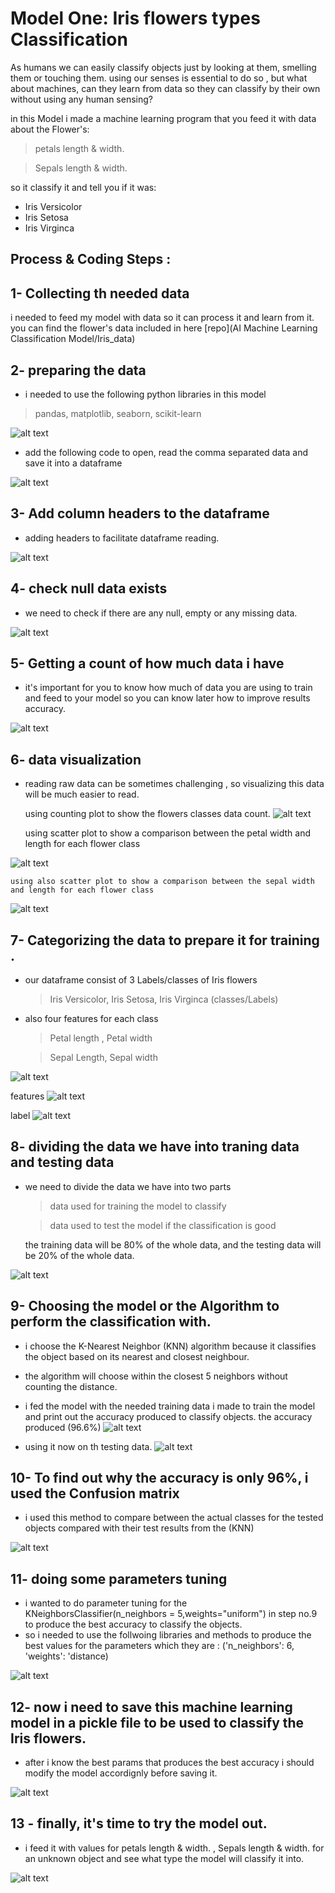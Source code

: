 # Model One: Iris flowers types Classification

As humans we can easily classify objects just by looking at them, smelling them or touching them. using our senses is essential to do so , but what about machines, can they learn from data so they can classify by their own without using any human sensing?

in this Model i made a machine learning program that you feed it with data about the Flower's:
> petals length & width.

> Sepals length & width.

so it classify it and tell you if it was:
- Iris Versicolor
- Iris Setosa
- Iris Virginca

## Process & Coding Steps :

## 1- Collecting th needed data 
i needed to feed my model with data so it can process it and learn from it.
you can find the flower's data included in here [repo](AI Machine Learning Classification Model/Iris_data)

## 2- preparing the data
 - i needed to use the following python libraries in this model

> pandas, matplotlib, seaborn, scikit-learn

![alt text](screenshots/import.PNG)

 - add the following code to open, read the comma separated data and save it into a dataframe

![alt text](screenshots/iris-2.PNG)

## 3- Add column headers to the dataframe
 - adding headers to facilitate dataframe reading.

![alt text](screenshots/iris-3.PNG)

## 4- check null data exists
- we need to check if there are any null, empty or any missing data.

![alt text](screenshots/iris-4-empty-values.PNG)

## 5- Getting a count of how much data i have
- it's important for you to know how much of data you are using to train and feed to your model so you can know later how to improve results accuracy.

![alt text](screenshots/iris-5-class-numbers.PNG)

## 6- data visualization
- reading raw data can be sometimes challenging , so visualizing this data will be much easier to read.

    using counting plot to show the flowers classes data count.
![alt text](screenshots/iris-6-count-graph.PNG)

    using scatter plot to show a comparison between the petal width and length for each flower class

![alt text](screenshots/iris-6-scatter-graph.PNG)

    using also scatter plot to show a comparison between the sepal width and length for each flower class
![alt text](screenshots/iris-6-scatter-sepal-graph.PNG)

## 7- Categorizing the data to prepare it for training .
- our dataframe consist of 3 Labels/classes of Iris flowers 
    > Iris Versicolor, Iris Setosa, Iris Virginca  (classes/Labels)

- also four features for each class 
    > Petal length , Petal width

    >Sepal Length, Sepal width

![alt text](<screenshots/7- classes & features.PNG>)

features
![alt text](<screenshots/7-2 features.PNG>)

label
![alt text](<screenshots/7-3 label.PNG>)

## 8- dividing the data we have into traning data and testing data
- we need to divide the data we have into two parts 
    > data used for training the model to classify

    > data used to test the model if the classification is good

     the training data will be 80% of the whole data, and the testing data will be 20% of the whole data.

![alt text](<screenshots/8- divide training & testing.PNG>)


## 9- Choosing the model or the Algorithm to perform the classification with.

- i choose the K-Nearest Neighbor (KNN) algorithm because it classifies the object based on its nearest and closest neighbour.

- the algorithm will choose within the closest 5 neighbors without counting the distance.

- i fed the model with the needed training data i made to train the model and print out the accuracy produced to classify objects. the accuracy produced (96.6%)
![alt text](screenshots/knn.PNG)



- using it now on th testing data.
![alt text](screenshots/knn-testing.PNG)


## 10- To find out why the accuracy is only 96%, i used the Confusion matrix

- i used this method to compare between the actual classes for the tested objects compared with their test results from the (KNN)


![alt text](screenshots/confusion_matrix.PNG)


## 11- doing some parameters tuning 

- i wanted to do parameter tuning for the KNeighborsClassifier(n_neighbors = 5,weights="uniform") in step no.9 to produce the best accuracy to classify the objects.
- so i needed to use the follwoing libraries and methods to produce the best values for the parameters which they are :
    ('n_neighbors': 6, 'weights': 'distance)


![alt text](screenshots/params_tuning.PNG)


## 12- now i need to save this machine learning model in a pickle file to be used to classify the Iris flowers.

 - after i know the best params that produces the best accuracy i should modify the model accordignly before saving it.

![alt text](screenshots/pickle_file.PNG)

## 13 - finally, it's time to try the model out.

- i feed it with values for petals length & width. , Sepals length & width. for an unknown object and see what type the model will classify it into.

![alt text](screenshots/trying_the_model.PNG)

